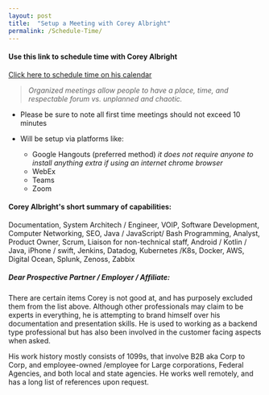 ```yaml
---
layout: post
title:  "Setup a Meeting with Corey Albright"
permalink: /Schedule-Time/
---
```



#### Use this link to schedule time with Corey Albright

[Click here to schedule time on his calendar](https://calendly.com/coreymalbright)


> *Organized meetings allow people to have a place, time, and respectable forum vs. unplanned and chaotic.* 
  
  
  
  
  
 - Please be sure to note all first time meetings should not exceed 10 minutes
 - Will be setup via platforms like: 
  
     - Google Hangouts (preferred method) *it does not require anyone to install anything extra if using an internet chrome browser*
     - WebEx
     - Teams
     - Zoom



#### Corey Albright's short summary of capabilities:

Documentation, System Architech / Engineer, VOIP, Software Development, Computer Networking, SEO, Java / JavaScript/ Bash Programming, Analyst, Product Owner, Scrum, Liaison for non-technical staff, Android / Kotlin / Java, iPhone / swift, Jenkins, Datadog, Kubernetes /K8s, Docker, AWS, Digital Ocean, Splunk, Zenoss, Zabbix



##### Dear Prospective Partner / Employer / Affiliate:

There are certain items Corey is not good at, and has purposely excluded them from the list above.  Although other professionals may claim to be experts in everything, he is attempting to brand himself over his documentation and presentation skills.  He is used to working as a backend type professional but has also been involved in the customer facing aspects when asked.

His work history mostly consists of 1099s, that involve B2B aka Corp to Corp, and employee-owned /employee for Large corporations, Federal Agencies, and both local and state agencies.  He works well remotely, and has a long list of references upon request. 



